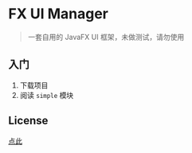 # FX UI Manager

> 一套自用的 JavaFX UI 框架，未做测试，请勿使用

## 入门

1. 下载项目
2. 阅读 `simple` 模块

## License

[点此](./LICENSE)